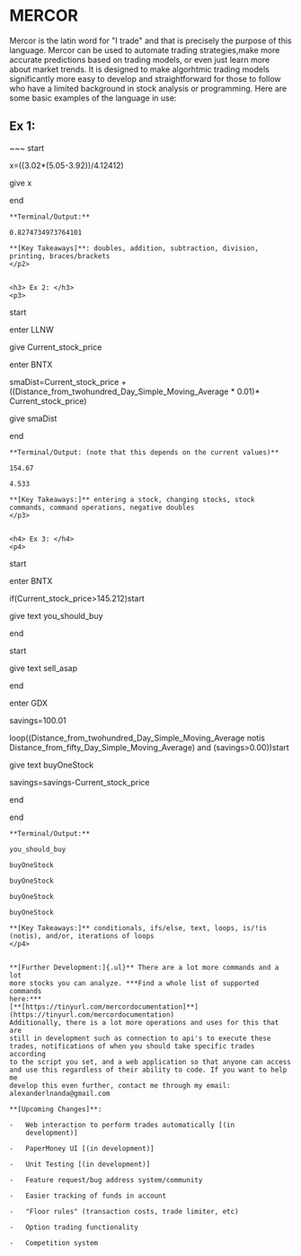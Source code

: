 <h1> MERCOR </h1>
<p1>
Mercor is the latin word for "I trade" and that is precisely the purpose of this language. Mercor can be used to automate trading strategies,make more accurate predictions based on trading models, or even just learn more about market trends. It is designed to make algorhtmic trading models significantly more easy to develop and straightforward for those to follow who have a limited background in stock analysis or programming. Here are some basic examples of the language in use:
</p1> 


<h2> Ex 1: </h2>
<p2>
~~~
start

x=((3.02\*(5.05-3.92))/4.12412)

give x

end
~~~
**Terminal/Output:**

0.8274734973764101

**[Key Takeaways]**: doubles, addition, subtraction, division,
printing, braces/brackets
</p2>


<h3> Ex 2: </h3>
<p3>
~~~
start

enter LLNW

give Current_stock_price

enter BNTX

smaDist=Current_stock_price +
((Distance_from_twohundred_Day_Simple_Moving_Average \* 0.01)\*
Current_stock_price)

give smaDist

end
~~~
**Terminal/Output: (note that this depends on the current values)**

154.67

4.533

**[Key Takeaways:]** entering a stock, changing stocks, stock
commands, command operations, negative doubles
</p3>


<h4> Ex 3: </h4>
<p4>
~~~
start

enter BNTX

if(Current_stock_price\>145.212)start

give text you_should_buy

end

start

give text sell_asap

end

enter GDX

savings=100.01

loop((Distance_from_twohundred_Day_Simple_Moving_Average notis
Distance_from_fifty_Day_Simple_Moving_Average) and (savings\>0.00))start

give text buyOneStock

savings=savings-Current_stock_price

end

end
~~~
**Terminal/Output:**

you_should_buy

buyOneStock

buyOneStock

buyOneStock

buyOneStock

**[Key Takeaways:]** conditionals, ifs/else, text, loops, is/!is
(notis), and/or, iterations of loops
</p4>


**[Further Development:]{.ul}** There are a lot more commands and a lot
more stocks you can analyze. ***Find a whole list of supported commands
here:***
[**[https://tinyurl.com/mercordocumentation]**](https://tinyurl.com/mercordocumentation)
Additionally, there is a lot more operations and uses for this that are
still in development such as connection to api's to execute these
trades, notifications of when you should take specific trades according
to the script you set, and a web application so that anyone can access
and use this regardless of their ability to code. If you want to help me
develop this even further, contact me through my email: alexanderlnanda@gmail.com

**[Upcoming Changes]**:

-   Web interaction to perform trades automatically [(in
    development)]

-   PaperMoney UI [(in development)]

-   Unit Testing [(in development)]

-   Feature request/bug address system/community

-   Easier tracking of funds in account

-   "Floor rules" (transaction costs, trade limiter, etc)

-   Option trading functionality

-   Competition system
